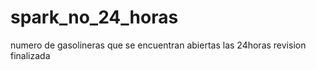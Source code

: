 # spark_no_24_horas
numero de gasolineras que se encuentran abiertas las 24horas
revision finalizada
